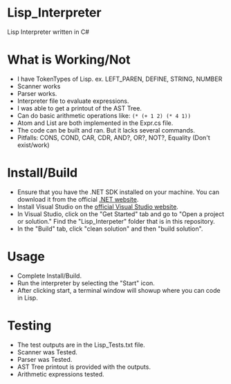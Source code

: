 # Lisp_Interpreter
Lisp Interpreter written in C#
# What is Working/Not
- I have TokenTypes of Lisp. ex. LEFT_PAREN, DEFINE, STRING, NUMBER
- Scanner works 
- Parser works.
- Interpreter file to evaluate expressions.
- I was able to get a printout of the AST Tree.
- Can do basic arithmetic operations like: `(* (+ 1 2) (* 4 1))`
- Atom and List are both implemented in the Expr.cs file.
- The code can be built and ran. But it lacks several commands.
- Pitfalls: CONS, COND, CAR, CDR, AND?, OR?, NOT?, Equality (Don't exist/work)
# Install/Build
- Ensure that you have the .NET SDK installed on your machine. You can download it from the official [.NET website](https://dotnet.microsoft.com/en-us/download).
- Install Visual Studio on the [official Visual Studio website](https://visualstudio.microsoft.com/).
- In Visual Studio, click on the "Get Started" tab and go to "Open a project or solution." Find the "Lisp_Interpeter" folder that is in this repository.
- In the "Build" tab, click "clean solution" and then "build solution".
# Usage 
- Complete Install/Build.
- Run the interpreter by selecting the "Start" icon.
- After clicking start, a terminal window will showup where you can code in Lisp.
# Testing
- The test outputs are in the Lisp_Tests.txt file.
- Scanner was Tested.
- Parser was Tested.
- AST Tree printout is provided with the outputs.
- Arithmetic expressions tested.
